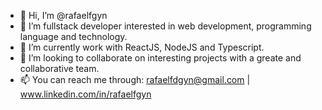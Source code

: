 - 👋 Hi, I’m @rafaelfgyn
- 👀 I’m fullstack developer interested in web development, programming language and technology.
- 🌱 I’m currently work with ReactJS, NodeJS and Typescript.
- 💞️ I’m looking to collaborate on interesting projects with a greate and collaborative team.
- 📫 You can reach me through: rafaelfdgyn@gmail.com | www.linkedin.com/in/rafaelfgyn
